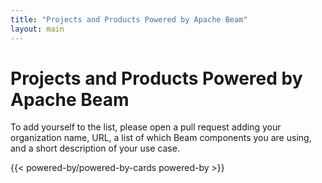 ```yaml
---
title: "Projects and Products Powered by Apache Beam"
layout: main
---
```


<!--
Licensed under the Apache License, Version 2.0 (the "License");
you may not use this file except in compliance with the License.
You may obtain a copy of the License at

http://www.apache.org/licenses/LICENSE-2.0

Unless required by applicable law or agreed to in writing, software
distributed under the License is distributed on an "AS IS" BASIS,
WITHOUT WARRANTIES OR CONDITIONS OF ANY KIND, either express or implied.
See the License for the specific language governing permissions and
limitations under the License.
-->

# Projects and Products Powered by Apache Beam

To add yourself to the list, please open a pull request adding your organization name, URL, a list of which Beam components you are using, and a short description of your use case.

{{< powered-by/powered-by-cards powered-by >}}
